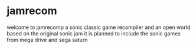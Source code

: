 # jamrecom
welcome to jamrecomp a sonic classic game recompiler and an open world based on the original sonic jam it is planned to include the sonic games from mega drive and sega saturn
